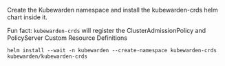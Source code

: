 Create the Kubewarden namespace and install the kubewarden-crds helm chart inside it. 

Fun fact: `kubewarden-crds` will register the ClusterAdmissionPolicy and PolicyServer Custom Resource Definitions

```
helm install --wait -n kubewarden --create-namespace kubewarden-crds kubewarden/kubewarden-crds
```